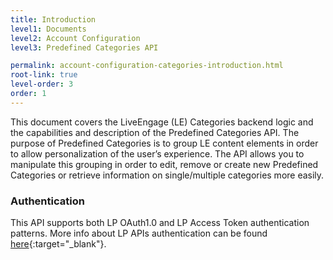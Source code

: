 ```yaml
---
title: Introduction
level1: Documents
level2: Account Configuration
level3: Predefined Categories API

permalink: account-configuration-categories-introduction.html
root-link: true
level-order: 3
order: 1
---
```


This document covers the LiveEngage (LE) Categories backend logic and the capabilities and description of the Predefined Categories API. The purpose of Predefined Categories is to group LE content elements in order to allow personalization of the user’s experience. The API allows you to manipulate this grouping in order to edit, remove or create new Predefined Categories or retrieve information on single/multiple categories more easily.

### Authentication

This API supports both LP OAuth1.0 and LP Access Token authentication patterns. More info about LP APIs authentication can be found [here](https://developers.liveperson.com/guides-gettingstarted.html){:target="_blank"}.
